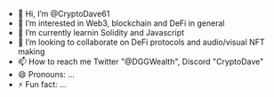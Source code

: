 - 👋 Hi, I’m @CryptoDave61
- 👀 I’m interested in Web3, blockchain and DeFi in general
- 🌱 I’m currently learnin Solidity and Javascript
- 💞️ I’m looking to collaborate on DeFi protocols and audio/visual NFT making
- 📫 How to reach me Twitter "@DGGWealth", Discord "CryptoDave"
- 😄 Pronouns: ...
- ⚡ Fun fact: ...

<!---
CryptoDave61/CryptoDave61 is a ✨ special ✨ repository because its `README.md` (this file) appears on your GitHub profile.
You can click the Preview link to take a look at your changes.
--->

